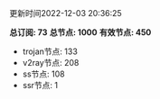 更新时间2022-12-03 20:36:25

**总订阅: 73**
**总节点: 1000**
**有效节点: 450**
- trojan节点: 133
- v2ray节点: 208
- ss节点: 108
- ssr节点: 1
